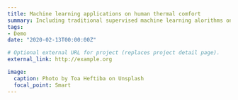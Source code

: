 ```yaml
---
title: Machine learning applications on human thermal comfort
summary: Including traditional supervised machine learning alorithms on human comfort and building some intelligent systems or toolboxes to make improvements on predictions.
tags:
- Demo
date: "2020-02-13T00:00:00Z"

# Optional external URL for project (replaces project detail page).
external_link: http://example.org

image:
  caption: Photo by Toa Heftiba on Unsplash
  focal_point: Smart
---
```

